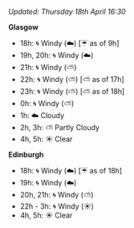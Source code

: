 *Updated: Thursday 18th April 16:30*

**Glasgow**

* 18h: :cyclone: Windy (:cloud:) [:umbrella: as of 9h]
* 19h, 20h: :cyclone: Windy (:cloud:)
* 21h: :cyclone: Windy (:partly_sunny:)
* 22h: :cyclone: Windy (:partly_sunny:) [:partly_sunny: as of 17h]
* 23h: :cyclone: Windy (:partly_sunny:) [:partly_sunny: as of 18h]
* 0h: :cyclone: Windy (:partly_sunny:)
* 1h: :cloud: Cloudy
* 2h, 3h: :partly_sunny: Partly Cloudy
* 4h, 5h: :sunny: Clear

**Edinburgh**

* 18h: :cyclone: Windy (:cloud:) [:umbrella: as of 18h]
* 19h: :cyclone: Windy (:cloud:)
* 20h, 21h: :cyclone: Windy (:partly_sunny:)
* 22h - 3h: :cyclone: Windy (:sunny:)
* 4h, 5h: :sunny: Clear
